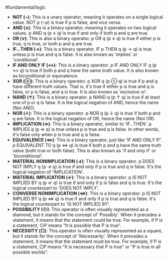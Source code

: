 #fundamental/logic 

- **NOT (¬)**: This is a unary operator, meaning it operates on a single logical value. NOT p (¬p) is true if p is false, and vice versa.
- **AND (∧)**: This is a binary operator, meaning it operates on two logical values. p AND q (p ∧ q) is true if and only if both p and q are true.
- **OR (∨)**: This is also a binary operator. p OR q (p ∨ q) is true if either p is true, q is true, or both p and q are true.
- **IF…THEN (→)**: This is a binary operator. IF p THEN q (p → q) is true unless p is true and q is false. It is also known as 'implies' or 'conditional'.
- **IF AND ONLY IF (↔)**: This is a binary operator. p IF AND ONLY IF q (p ↔ q) is true if both p and q have the same truth value. It is also known as biconditional or equivalence.
- **XOR (⊕)**: This is a binary operator. p XOR q (p ⊕ q) is true if p and q have different truth values. That is, it's true if either p is true and q is false, or p is false, and q is true. It is also known as 'exclusive or'.
- **NAND (↑)**: This is a binary operator. p NAND q (p ↑ q) is true if at least one of p or q is false. It is the logical negation of AND, hence the name (Not AND).
- **NOR (↓)**: This is a binary operator. p NOR q (p ↓ q) is true if both p and q are false. It is the logical negation of OR, hence the name (Not OR).
- **IMPLICATION (⇒)**: This is a binary operator, similar to 'IF…THEN'. p IMPLIES q (p ⇒ q) is true unless p is true and q is false. In other words, it's false only when p is true and q is false.
- **EQUIVALENCE (⇔)**: This is a binary operator, just like 'IF AND ONLY IF'. p EQUIVALENT TO q (p ⇔ q) is true if both p and q have the same truth value (both true or both false). This is also known as 'if and only if' or 'biconditional'.
- **MATERIAL NONIMPLICATION (↛)**: This is a binary operator. p DOES NOT IMPLY q (p ↛ q) is true if and only if p is true and q is false. It's the logical negation of 'IMPLICATION'.
- **MATERIAL IMPLICATION (↚)**: This is a binary operator. p IS NOT IMPLIED BY q (p ↚ q) is true if and only if p is false and q is true. It's the logical counterpart to 'DOES NOT IMPLY'.
- **CONVERSE NONIMPLICATION (⇎)**: This is a binary operator. p IS NOT IMPLIED BY q (p ⇎ q) is true if and only if p is true and q is false. It's the logical counterpart to 'IS NOT IMPLIED BY'.
- **POSSIBILITY (◇)**: This operator is often visually represented as a diamond, but it stands for the concept of 'Possibly'. When it precedes a statement, it means that the statement could be true. For example, if P is a statement, ◇P means "It is possible that P is true".
- **NECESSITY (□)**: This operator is often visually represented as a square, but it stands for the concept of 'Necessarily'. When it precedes a statement, it means that the statement must be true. For example, if P is a statement, □P means "It is necessary that P is true" or "P is true in all possible worlds".